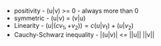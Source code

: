 - positivity - (u|v) >= 0 - always more than 0
- symmetric - (u|v) = (v|u)
- Linearity - $(u | (cv_1, +v_2)) = c(u|v_1) + (u|v_2)$
- Cauchy-Schwarz inequality - |(u|v)| <= ||u|| ||v||
